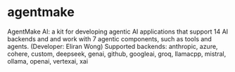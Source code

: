 # agentmake
AgentMake AI: a kit for developing agentic AI applications that support 14 AI backends and and work with 7 agentic components, such as tools and agents. (Developer: Eliran Wong) Supported backends: anthropic, azure, cohere, custom, deepseek, genai, github, googleai, groq, llamacpp, mistral, ollama, openai, vertexai, xai
